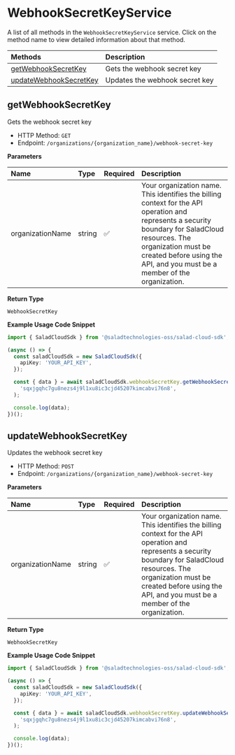 # WebhookSecretKeyService

A list of all methods in the `WebhookSecretKeyService` service. Click on the method name to view detailed information about that method.

| Methods                                           | Description                    |
| :------------------------------------------------ | :----------------------------- |
| [getWebhookSecretKey](#getwebhooksecretkey)       | Gets the webhook secret key    |
| [updateWebhookSecretKey](#updatewebhooksecretkey) | Updates the webhook secret key |

## getWebhookSecretKey

Gets the webhook secret key

- HTTP Method: `GET`
- Endpoint: `/organizations/{organization_name}/webhook-secret-key`

**Parameters**

| Name             | Type   | Required | Description                                                                                                                                                                                                                                         |
| :--------------- | :----- | :------- | :-------------------------------------------------------------------------------------------------------------------------------------------------------------------------------------------------------------------------------------------------- |
| organizationName | string | ✅       | Your organization name. This identifies the billing context for the API operation and represents a security boundary for SaladCloud resources. The organization must be created before using the API, and you must be a member of the organization. |

**Return Type**

`WebhookSecretKey`

**Example Usage Code Snippet**

```typescript
import { SaladCloudSdk } from '@saladtechnologies-oss/salad-cloud-sdk';

(async () => {
  const saladCloudSdk = new SaladCloudSdk({
    apiKey: 'YOUR_API_KEY',
  });

  const { data } = await saladCloudSdk.webhookSecretKey.getWebhookSecretKey(
    'sqxjgqhc7gu8nezs4j9l1xu8ic3cjd45207kimcabvi76n8',
  );

  console.log(data);
})();
```

## updateWebhookSecretKey

Updates the webhook secret key

- HTTP Method: `POST`
- Endpoint: `/organizations/{organization_name}/webhook-secret-key`

**Parameters**

| Name             | Type   | Required | Description                                                                                                                                                                                                                                         |
| :--------------- | :----- | :------- | :-------------------------------------------------------------------------------------------------------------------------------------------------------------------------------------------------------------------------------------------------- |
| organizationName | string | ✅       | Your organization name. This identifies the billing context for the API operation and represents a security boundary for SaladCloud resources. The organization must be created before using the API, and you must be a member of the organization. |

**Return Type**

`WebhookSecretKey`

**Example Usage Code Snippet**

```typescript
import { SaladCloudSdk } from '@saladtechnologies-oss/salad-cloud-sdk';

(async () => {
  const saladCloudSdk = new SaladCloudSdk({
    apiKey: 'YOUR_API_KEY',
  });

  const { data } = await saladCloudSdk.webhookSecretKey.updateWebhookSecretKey(
    'sqxjgqhc7gu8nezs4j9l1xu8ic3cjd45207kimcabvi76n8',
  );

  console.log(data);
})();
```
